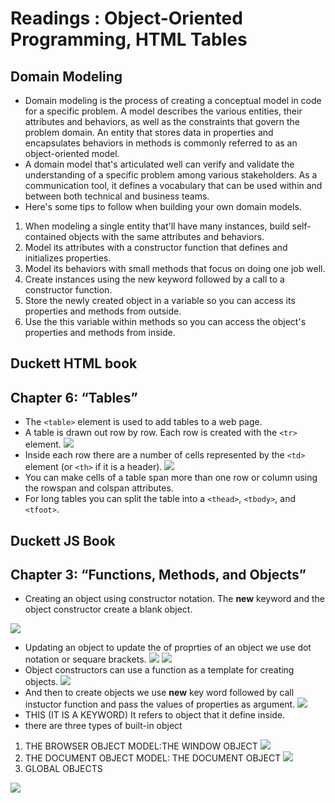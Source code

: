 # Readings : Object-Oriented Programming, HTML Tables
## Domain Modeling
* Domain modeling is the process of creating a conceptual model in code for a specific problem. A model describes the various entities, their attributes and behaviors, as well as the constraints that govern the problem domain. An entity that stores data in properties and encapsulates behaviors in methods is commonly referred to as an object-oriented model.
* A domain model that's articulated well can verify and validate the understanding of a specific problem among various stakeholders. As a communication tool, it defines a vocabulary that can be used within and between both technical and business teams.
* Here's some tips to follow when building your own domain models.

1. When modeling a single entity that'll have many instances, build self-contained objects with the same attributes and behaviors.
2. Model its attributes with a constructor function that defines and initializes properties.
3. Model its behaviors with small methods that focus on doing one job well.
4. Create instances using the new keyword followed by a call to a constructor function.
5. Store the newly created object in a variable so you can access its properties and methods from outside.
6. Use the this variable within methods so you can access the object's properties and methods from inside.

## Duckett HTML book
## Chapter 6: “Tables”
* The `<table>` element is used to add tables to a web
page.
* A table is drawn out row by row. Each row is created
with the `<tr>` element.
![](imgs5/Capture1.PNG)
* Inside each row there are a number of cells
represented by the `<td>` element (or `<th>` if it is a
header).
![](imgs5/Capture2.PNG)
* You can make cells of a table span more than one row
or column using the rowspan and colspan attributes.
* For long tables you can split the table into a `<thead>`,
`<tbody>`, and `<tfoot>`.
## Duckett JS Book
## Chapter 3: “Functions, Methods, and Objects”
* Creating an object using constructor notation.
The **new** keyword and the object constructor create a blank object.

 ![](imgs5/Capture3.PNG)
 * Updating an object
 to update the of proprties of an object we use dot notation or sequare brackets.
 ![](imgs5/Capture4.PNG)
![](imgs5/Capture5.PNG)
* Object constructors can use a function as a template for creating objects.
![](imgs5/Capture6.PNG)
* And then to create objects we use **new** key word followed by call instuctor function and pass the values of properties as argument.
![](imgs5/Capture7.PNG)
* THIS (IT IS A KEYWORD)
It refers to object that it define inside.
* there are three types of built-in object
1. THE BROWSER OBJECT MODEL:THE WINDOW OBJECT
![](imgs5/Capture8.PNG)
2. THE DOCUMENT OBJECT MODEL: THE DOCUMENT OBJECT
![](imgs5/Capture9.PNG)
3. GLOBAL OBJECTS

![](imgs5/Capture10.PNG)
